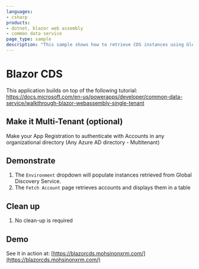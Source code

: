 ```yaml
---
languages:
- csharp
products:
- dotnet, blazor web assembly
- common data service
page_type: sample
description: "This sample shows how to retrieve CDS instances using Global Discovery Service (GDS) and fetches accounts using the Web API in Common Data Service. [REST]"
---
```

# Blazor CDS
This application builds on top of the following tutorial:
https://docs.microsoft.com/en-us/powerapps/developer/common-data-service/walkthrough-blazor-webassembly-single-tenant

## Make it Multi-Tenant (optional)

Make your App Registration to authenticate with Accounts in any organizational directory (Any Azure AD directory - Multitenant)

## Demonstrate

1. The `Environment` dropdown will populate instances retrieved from Global Discovery Service.
2. The `Fetch Account` page retrieves accounts and displays them in a table

## Clean up
1. No clean-up is required

## Demo
See it in action at:
[https://blazorcds.mohsinonxrm.com/](https://blazorcds.mohsinonxrm.com/)